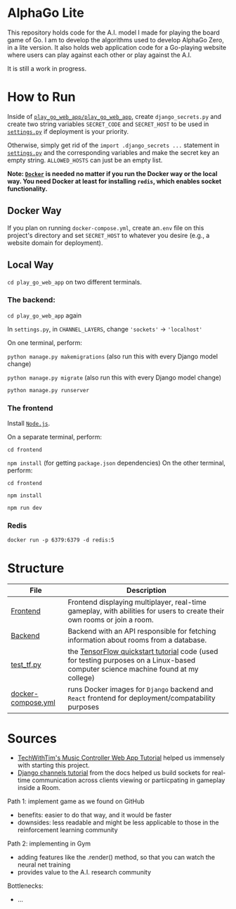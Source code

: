 # AlphaGo Lite

This repository holds code for the A.I. model I made for playing the board game of Go. I am to develop the algorithms used to develop AlphaGo Zero, in a lite version. It also holds web application code for a Go-playing website where users can play against each other or play against the A.I.

It is still a work in progress.

# How to Run

Inside of [`play_go_web_app/play_go_web_app`](play_go_web_app/play_go_web_app), create `django_secrets.py` and create two string variables `SECRET_CODE` and `SECRET_HOST` to be used in [`settings.py`](play_go_web_app/play_go_web_app/settings.py) if deployment is your priority.

Otherwise, simply get rid of the `import .django_secrets ...` statement in [`settings.py`](play_go_web_app/play_go_web_app/settings.py) and the corresponding variables and make the secret key an empty string. `ALLOWED_HOSTS` can just be an empty list.

**Note: [`Docker`](https://www.docker.com/get-started) is needed no matter if you run the Docker way or the local way. You need Docker at least for installing `redis`, which enables socket functionality.**

## Docker Way

If you plan on running `docker-compose.yml`, create an`.env` file on this project's directory and set `SECRET_HOST` to whatever you desire (e.g., a website domain for deployment).

## Local Way

`cd play_go_web_app` on two different terminals.

### The backend:

`cd play_go_web_app` again

In `settings.py`, in `CHANNEL_LAYERS`, change `'sockets'` -> `'localhost'`

On one terminal, perform:

`python manage.py makemigrations` (also run this with every Django model change)

`python manage.py migrate` (also run this with every Django model change)

`python manage.py runserver`

### The frontend

Install [`Node.js`](https://nodejs.org/en/download/).

On a separate terminal, perform:

`cd frontend`

`npm install` (for getting `package.json` dependencies)
On the other terminal, perform:

`cd frontend`

`npm install`

`npm run dev`

### Redis

`docker run -p 6379:6379 -d redis:5 `

# Structure

| File                                       | Description                                                                                                                                                                                   |
| ------------------------------------------ | --------------------------------------------------------------------------------------------------------------------------------------------------------------------------------------------- |
| [Frontend](play_go_web_app/frontend)       | Frontend displaying multiplayer, real-time gameplay, with abilities for users to create their own rooms or join a room.                                                                       |
| [Backend](play_go_web_app/api)             | Backend with an API responsible for fetching information about rooms from a database.                                                                                                         |
| [test_tf.py](test_tf.py)                   | the [TensorFlow quickstart tutorial](https://www.tensorflow.org/tutorials/quickstart/beginner) code (used for testing purposes on a Linux-based computer science machine found at my college) |
| [docker-compose.yml](./docker-compose.yml) | runs Docker images for `Django` backend and `React` frontend for deployment/compatability purposes                                                                                            |

# Sources

- [TechWithTim's Music Controller Web App Tutorial](https://github.com/techwithtim/Music-Controller-Web-App-Tutorial) helped us immensely with starting this project.
- [Django channels tutorial](https://channels.readthedocs.io/en/stable/tutorial/part_1.html) from the docs helped us build sockets for real-time communication across clients viewing or partiicpating in gameplay inside a Room.





Path 1: implement game as we found on GitHub
- benefits: easier to do that way, and it would be faster
- downsides: less readable and might be less applicable to those in the reinforcement learning community

Path 2: implementing in Gym
- adding features like the .render() method, so that you can watch the neural net training
- provides value to the A.I. research community 



Bottlenecks:
- ...
